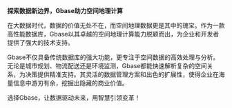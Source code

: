 **探索数据新边界，Gbase助力空间地理计算**

在大数据时代，数据的价值无处不在，而空间地理数据更是其中的瑰宝。作为一款高性能数据库，Gbase以其卓越的空间地理计算能力脱颖而出，为企业和开发者提供了强大的技术支持。

Gbase不仅具备传统数据库的强大功能，更专注于空间数据的高效处理与分析。无论是城市规划、物流配送还是环境监测，Gbase都能快速解析复杂的空间关系，为决策提供精准支持。其灵活的数据管理方案和出色的扩展性，使得企业在海量信息中游刃有余，挖掘出隐藏的商业价值。

选择Gbase，让数据驱动未来，用智慧引领变革！
